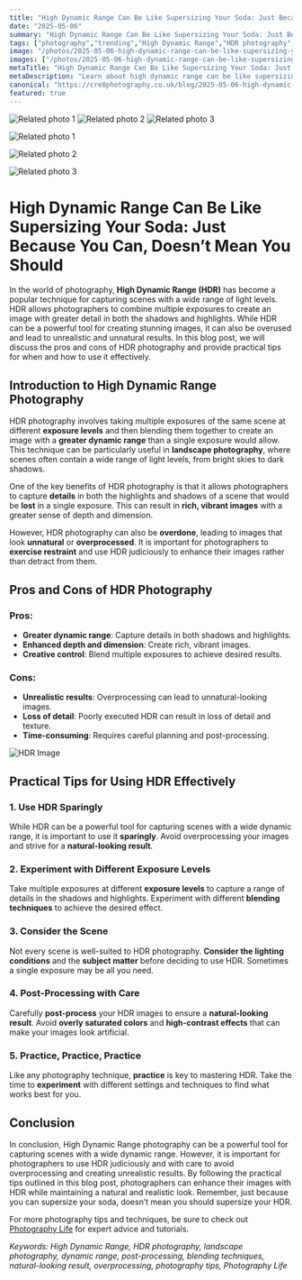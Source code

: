 ```yaml
---
title: "High Dynamic Range Can Be Like Supersizing Your Soda: Just Because You Can, Doesn’t Mean You Should"
date: "2025-05-06"
summary: "High Dynamic Range Can Be Like Supersizing Your Soda: Just Because You Can, Doesn’t Mean You Should - A trending topic in photography."
tags: ["photography","trending","High Dynamic Range","HDR photography","landscape photography","dynamic range","post-processing","blending techniques","natural-looking result","overprocessing","photography tips","Photography Life"]
image: "/photos/2025-05-06-high-dynamic-range-can-be-like-supersizing-your-soda-just-because-you-can-doesn-t-mean-you-should-1.jpg"
images: ["/photos/2025-05-06-high-dynamic-range-can-be-like-supersizing-your-soda-just-because-you-can-doesn-t-mean-you-should-1.jpg","/photos/2025-05-06-high-dynamic-range-can-be-like-supersizing-your-soda-just-because-you-can-doesn-t-mean-you-should-2.jpg","/photos/2025-05-06-high-dynamic-range-can-be-like-supersizing-your-soda-just-because-you-can-doesn-t-mean-you-should-3.jpg"]
metaTitle: "High Dynamic Range Can Be Like Supersizing Your Soda: Just Because You Can, Doesn’t Mean You Should | cre8 Photography"
metaDescription: "Learn about high dynamic range can be like supersizing your soda: just because you can, doesn’t mean you should in photography with practical tips and insights."
canonical: "https://cre8photography.co.uk/blog/2025-05-06-high-dynamic-range-can-be-like-supersizing-your-soda-just-because-you-can-doesn-t-mean-you-should"
featured: true
---
```


<!-- Gallery as HTML -->

<div class="grid grid-cols-1 sm:grid-cols-2 md:grid-cols-3 gap-4">
  <img src="/photos/2025-05-06-high-dynamic-range-can-be-like-supersizing-your-soda-just-because-you-can-doesn-t-mean-you-should-1.jpg" alt="Related photo 1" class="w-full rounded-lg" />
<img src="/photos/2025-05-06-high-dynamic-range-can-be-like-supersizing-your-soda-just-because-you-can-doesn-t-mean-you-should-2.jpg" alt="Related photo 2" class="w-full rounded-lg" />
<img src="/photos/2025-05-06-high-dynamic-range-can-be-like-supersizing-your-soda-just-because-you-can-doesn-t-mean-you-should-3.jpg" alt="Related photo 3" class="w-full rounded-lg" />
</div>


<!-- Gallery as Markdown -->
![Related photo 1](/photos/2025-05-06-high-dynamic-range-can-be-like-supersizing-your-soda-just-because-you-can-doesn-t-mean-you-should-1.jpg)


![Related photo 2](/photos/2025-05-06-high-dynamic-range-can-be-like-supersizing-your-soda-just-because-you-can-doesn-t-mean-you-should-2.jpg)


![Related photo 3](/photos/2025-05-06-high-dynamic-range-can-be-like-supersizing-your-soda-just-because-you-can-doesn-t-mean-you-should-3.jpg)



# High Dynamic Range Can Be Like Supersizing Your Soda: Just Because You Can, Doesn’t Mean You Should

In the world of photography, **High Dynamic Range (HDR)** has become a popular technique for capturing scenes with a wide range of light levels. HDR allows photographers to combine multiple exposures to create an image with greater detail in both the shadows and highlights. While HDR can be a powerful tool for creating stunning images, it can also be overused and lead to unrealistic and unnatural results. In this blog post, we will discuss the pros and cons of HDR photography and provide practical tips for when and how to use it effectively.

## Introduction to High Dynamic Range Photography

HDR photography involves taking multiple exposures of the same scene at different **exposure levels** and then blending them together to create an image with a **greater dynamic range** than a single exposure would allow. This technique can be particularly useful in **landscape photography**, where scenes often contain a wide range of light levels, from bright skies to dark shadows.

One of the key benefits of HDR photography is that it allows photographers to capture **details** in both the highlights and shadows of a scene that would be **lost** in a single exposure. This can result in **rich, vibrant images** with a greater sense of depth and dimension.

However, HDR photography can also be **overdone**, leading to images that look **unnatural** or **overprocessed**. It is important for photographers to **exercise restraint** and use HDR judiciously to enhance their images rather than detract from them.

## Pros and Cons of HDR Photography

### Pros:
- **Greater dynamic range**: Capture details in both shadows and highlights.
- **Enhanced depth and dimension**: Create rich, vibrant images.
- **Creative control**: Blend multiple exposures to achieve desired results.

### Cons:
- **Unrealistic results**: Overprocessing can lead to unnatural-looking images.
- **Loss of detail**: Poorly executed HDR can result in loss of detail and texture.
- **Time-consuming**: Requires careful planning and post-processing.

![HDR Image](/path/to/image)

## Practical Tips for Using HDR Effectively

### 1. Use HDR Sparingly
While HDR can be a powerful tool for capturing scenes with a wide dynamic range, it is important to use it **sparingly**. Avoid overprocessing your images and strive for a **natural-looking result**.

### 2. Experiment with Different Exposure Levels
Take multiple exposures at different **exposure levels** to capture a range of details in the shadows and highlights. Experiment with different **blending techniques** to achieve the desired effect.

### 3. Consider the Scene
Not every scene is well-suited to HDR photography. **Consider the lighting conditions** and the **subject matter** before deciding to use HDR. Sometimes a single exposure may be all you need.

### 4. Post-Processing with Care
Carefully **post-process** your HDR images to ensure a **natural-looking result**. Avoid **overly saturated colors** and **high-contrast effects** that can make your images look artificial.

### 5. Practice, Practice, Practice
Like any photography technique, **practice** is key to mastering HDR. Take the time to **experiment** with different settings and techniques to find what works best for you.

## Conclusion

In conclusion, High Dynamic Range photography can be a powerful tool for capturing scenes with a wide dynamic range. However, it is important for photographers to use HDR judiciously and with care to avoid overprocessing and creating unrealistic results. By following the practical tips outlined in this blog post, photographers can enhance their images with HDR while maintaining a natural and realistic look. Remember, just because you can supersize your soda, doesn’t mean you should supersize your HDR.

For more photography tips and techniques, be sure to check out [Photography Life](https://www.photographylife.com/) for expert advice and tutorials.

*Keywords: High Dynamic Range, HDR photography, landscape photography, dynamic range, post-processing, blending techniques, natural-looking result, overprocessing, photography tips, Photography Life*

